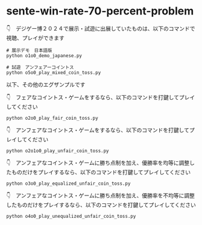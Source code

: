 # sente-win-rate-70-percent-problem

👇　デジゲー博２０２４で展示・試遊に出展していたものは、以下のコマンドで視聴、プレイができます  

```shell
# 展示デモ　日本語版
python o1o0_demo_japanese.py

# 試遊　アンフェアーコイントス
python o5o0_play_mixed_coin_toss.py
```

以下、その他のエグザンプルです  

👇　フェアなコイントス・ゲームをするなら、以下のコマンドを打鍵してプレイしてください  

```shell
python o2o0_play_fair_coin_toss.py
```

👇　アンフェアなコイントス・ゲームをするなら、以下のコマンドを打鍵してプレイしてください  

```shell
python o2o1o0_play_unfair_coin_toss.py
```

👇　アンフェアなコイントス・ゲームに勝ち点制を加え、優勝率を均等に調整したものだけをプレイするなら、以下のコマンドを打鍵してプレイしてください  

```shell
python o3o0_play_equalized_unfair_coin_toss.py
```

👇　アンフェアなコイントス・ゲームに勝ち点制を加え、優勝率を不均等に調整したものだけをプレイするなら、以下のコマンドを打鍵してプレイしてください  

```shell
python o4o0_play_unequalized_unfair_coin_toss.py
```
